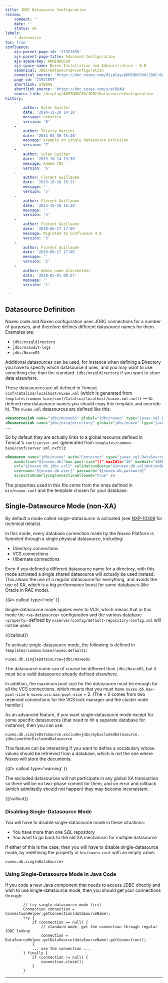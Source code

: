 ```yaml
---
title: JDBC Datasource Configuration
review:
    comment: ''
    date: ''
    status: ok
labels:
    - datasource
toc: true
confluence:
    ajs-parent-page-id: '21921850'
    ajs-parent-page-title: Advanced Configuration
    ajs-space-key: ADMINDOC60
    ajs-space-name: Nuxeo Installation and Administration — 6.0
    canonical: JDBC+Datasource+Configuration
    canonical_source: 'https://doc.nuxeo.com/display/ADMINDOC60/JDBC+Datasource+Configuration'
    page_id: '21921897'
    shortlink: aYBOAQ
    shortlink_source: 'https://doc.nuxeo.com/x/aYBOAQ'
    source_link: /display/ADMINDOC60/JDBC+Datasource+Configuration
history:
    - 
        author: Solen Guitter
        date: '2014-11-28 14:18'
        message: ormattin
        version: '8'
    - 
        author: Thierry Martins
        date: '2014-04-30 15:46'
        message: example on single datasource exclusion
        version: '7'
    - 
        author: Solen Guitter
        date: '2013-10-14 13:38'
        message: Added TOC
        version: '6'
    - 
        author: Florent Guillaume
        date: '2013-10-10 16:21'
        message: ''
        version: '5'
    - 
        author: Florent Guillaume
        date: '2013-10-10 16:20'
        message: ''
        version: '4'
    - 
        author: Florent Guillaume
        date: '2010-06-17 17:05'
        message: Migrated to Confluence 4.0
        version: '3'
    - 
        author: Florent Guillaume
        date: '2010-06-17 17:05'
        message: ''
        version: '2'
    - 
        author: Admin name placeholder
        date: '2010-03-01 00:57'
        message: ''
        version: '1'

---
```

## Datasource Definition

Nuxeo code and Nuxeo configuration uses JDBC connections for a number of purposes, and therefore defines different datasource names for them. Examples are:

*   `jdbc/nxsqldirectory`
*   `jdbc/nxaudit-logs`
*   `jdbc/NuxeoDS`

Additional datasources can be used, for instance when defining a Directory you have to specify which datasource it uses, and you may want to use something else than the standard&nbsp; `jdbc/nxsqldirectory` if you want to store data elsewhere.

These datasources are all defined in Tomcat `conf/Catalina/localhost/nuxeo.xml` (which is generated from `templates/common-base/conf/Catalina/localhost/nuxeo.xml.nxftl` &mdash; to defined new datasource names you should copy this template and override it). The `nuxeo.xml` datasources are defined like this:

```xml
<ResourceLink name="jdbc/NuxeoDS" global="jdbc/nuxeo" type="javax.sql.DataSource" />
<ResourceLink name="jdbc/nxsqldirectory" global="jdbc/nuxeo" type="javax.sql.DataSource" />
...
```

So by default they are actually links to a global resource defined in Tomcat's `conf/server.xml` (generated from `templates/common-base/conf/server.xml.nxftl`):

```xml
<Resource name="jdbc/nuxeo" auth="Container" type="javax.sql.DataSource"
    maxActive="${nuxeo.db["max-pool-size"]}" maxIdle="30" maxWait="10000" driverClassName="${nuxeo.db.driver}"
    url="${nuxeo.db.jdbc.url}" validationQuery="${nuxeo.db.validationQuery}"
    username="${nuxeo.db.user}" password="${nuxeo.db.password}"
    accessToUnderlyingConnectionAllowed="true" />
```

The properties used in this file come from the ones defined in `bin/nuxeo.conf` and the template chosen for your database.

## Single-Datasource Mode (non-XA)

By default a mode called _single-datasource_ is activated (see [NXP-10308](https://jira.nuxeo.com/browse/NXP-10308) for technical details).

In this mode, every database connection made by the Nuxeo Platform is funneled through a single physical datasource, including:

*   Directory connections
*   VCS connections
*   Hibernate connections

Even if you defined a different datasource name for a directory, with this mode activated a single shared datasource will actually be used instead. This allows the use of a regular datasource for everything, and avoids the use of XA, which is a big performance boost for some databases (like Oracle in RAC mode).

{{#> callout type='note' }}

Single-datasource mode applies even to VCS, which means that in this mode the `<xa-datasource>` configuration and the various database `<property>` defined by `nxserver/config/default-repository-config.xml` will not be used.

{{/callout}}

To activate single-datasource mode, the following is defined in `templates/common-base/nuxeo.defaults`:

```
nuxeo.db.singleDataSource=jdbc/NuxeoDS
```

The datasource name can of course be different than `jdbc/NuxeoDS`, but it must be a valid datasource already defined elsewhere.

In addition, the maximum pool size for the datasource must be enough for all the VCS connections, which means that you must have `nuxeo.db.max-pool-size` &ge; `nuxeo.vcs.max-pool-size` + 2\. (The + 2 comes from two reserved connections for the VCS lock manager and the cluster node handler.)

As an advanced feature, if you want single-datasource mode except for some specific datasources (that need to hit a separate database for instance), then you can use:

```
nuxeo.db.singleDataSource.exclude=jdbc/myExcludedDatasource, jdbc/anotherExcludedDatasource
```

This feature can be interesting if you want to define a vocabulary whose values should be retrieved from a database, which is not the one where Nuxeo will store the documents.

{{#> callout type='warning' }}

The excluded datasources will not participate in any global XA transaction so there will be no two-phase commit for them, and on error and rollback (which admittedly should not happen) they may become inconsistent.

{{/callout}}

### Disabling Single-Datasource Mode

You will have to disable single-datasource mode in these situations:

*   You have more than one SQL repository
*   You want to go back to the old XA mechanism for multiple datasource

If either of this is the case, then you will have to disable single-datasource mode, by redefining the property in `bin/nuxeo.conf` with an empty value:

```
nuxeo.db.singleDataSource=
```

### Using Single-Datasource Mode in Java Code

If you code a new Java component that needs to access JDBC directly and wish to use single-datasource mode, then you should get your connections through:

```
        // try single-datasource mode first
        Connection connection = ConnectionHelper.getConnection(dataSourceName);
        try {
            if (connection == null) {
                // standard mode, get the connection through regular JDBC lookup
                connection = DataSourceHelper.getDataSource(dataSourceName).getConnection();
            }
            ... use the connection ...
        } finally {
            if (connection != null) {
                connection.close();
            }
        }
```

* * *